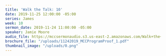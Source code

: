 ```yaml
---
title: 'Walk the Talk: 10'
date: 2019-11-25 12:00:00 -05:00
series: James
week: 10
sermon_date: 2019-11-24 11:00:00 -05:00
speaker: Jamie Moore
audio_file: https://mccsermonaudio.s3.us-east-2.amazonaws.com/Walk+the+Talk+with+Jesus/Walk+the+Talk+with+Jesus+10.lite.mp3
brochure_file: "/uploads/11242019_MCCProgramProof_1.pdf"
thumbnail_image: "/uploads/0.png"
---
```



